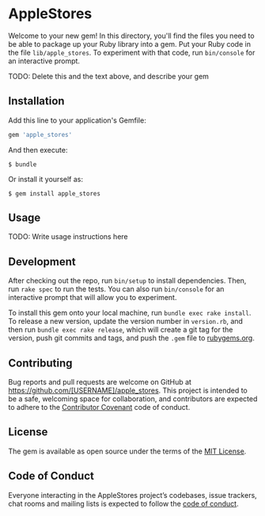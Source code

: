 # AppleStores

Welcome to your new gem! In this directory, you'll find the files you need to be able to package up your Ruby library into a gem. Put your Ruby code in the file `lib/apple_stores`. To experiment with that code, run `bin/console` for an interactive prompt.

TODO: Delete this and the text above, and describe your gem

## Installation

Add this line to your application's Gemfile:

```ruby
gem 'apple_stores'
```

And then execute:

    $ bundle

Or install it yourself as:

    $ gem install apple_stores

## Usage

TODO: Write usage instructions here

## Development

After checking out the repo, run `bin/setup` to install dependencies. Then, run `rake spec` to run the tests. You can also run `bin/console` for an interactive prompt that will allow you to experiment.

To install this gem onto your local machine, run `bundle exec rake install`. To release a new version, update the version number in `version.rb`, and then run `bundle exec rake release`, which will create a git tag for the version, push git commits and tags, and push the `.gem` file to [rubygems.org](https://rubygems.org).

## Contributing

Bug reports and pull requests are welcome on GitHub at https://github.com/[USERNAME]/apple_stores. This project is intended to be a safe, welcoming space for collaboration, and contributors are expected to adhere to the [Contributor Covenant](http://contributor-covenant.org) code of conduct.

## License

The gem is available as open source under the terms of the [MIT License](https://opensource.org/licenses/MIT).

## Code of Conduct

Everyone interacting in the AppleStores project’s codebases, issue trackers, chat rooms and mailing lists is expected to follow the [code of conduct](https://github.com/[USERNAME]/apple_stores/blob/master/CODE_OF_CONDUCT.md).
